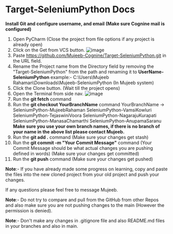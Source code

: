 # Target-SeleniumPython Docs

**Install Git and configure username, and email (Make sure Cognine mail is configured)**

1) Open PyCharm (Close the project from file options if any project is already open)
2) Click on the Get from VCS button.
   ![image](https://github.com/Mujeeb-Cognine/Target-SeleniumPython/assets/144911937/bcf13dde-bf9b-434a-a6d8-6a5ee00e083c)
3) Paste https://github.com/Mujeeb-Cognine/Target-SeleniumPython.git in the URL field.
4) Rename the Project name from the Directory field by removing the "Target-SeleniumPython" from the path and renaming it to **UserName-SeleniumPython**
   example:- C:\Users\Mujeeb Rahaman\Downloads\Mujeeb-SeleniumPython (In Mujeeb system)
6) Click the Clone button. (Wait till the project opens)
7) Open the Terminal from side nav.
   ![image](https://github.com/Mujeeb-Cognine/Target-SeleniumPython/assets/144911937/540cf0f6-2f6c-4d8c-b4da-d6103f2c10e9)
8) Run the **git fetch** command
9) Run the **git checkout YourBranchName** command
    YourBranchName -> SeleniumPython-MujeebRahaman
                      SeleniumPython-VamsiKowluri
                      SeleniumPython-TejaswiniVoora
                      SeleniumPython-NagarajuKurapati
                      SeleniumPython-ManasaChamarthi
                      SeleniumPython-AnupamaSaranu
   **Make sure you use your own branch names, if there is no branch of your name in the above list please contact Mujeeb.**
10) Run the **git add .** command (Make sure your changes get stash)
11) Run the **git commit -m "Your Commit Message"** command (Your Commit Message should be what actual changes you are pushing defined in words) (Make sure your changes get committed)
12) Run the **git push** command (Make sure your changes get pushed)


**Note**:- If you have already made some progress on learning, copy and paste the files into the new cloned project from your old project and push your changes.

If any questions please feel free to message Mujeeb.

**Note**:- Do not try to compare and pull from the GitHub from other Repos and also make sure you are not pushing changes to the main (However the permission is denied).

**Note**:- Don't make any changes in .gitignore file and also README.md files in your branches and also in main.
   

